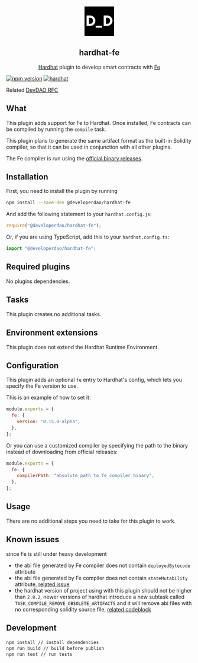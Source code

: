 <p align="center">
    <a href="https://developerdao.com">
    <img src="https://raw.githubusercontent.com/Developer-DAO/developerdao.com/main/public/logo512.png" alt="logo" width="80" height="80"/>
    </a>
    <h2 align="center">hardhat-fe</h2>
    <p align="center">
    <a href="https://hardhat.org">Hardhat</a> plugin to develop smart contracts with <a href="https://github.com/ethereum/fe">Fe</a>
    </p>
</p>

[![npm version](https://badge.fury.io/js/@developerdao%2Fhardhat-fe.svg)](https://badge.fury.io/js/@developerdao%2Fhardhat-fe)
[![hardhat](https://hardhat.org/buidler-plugin-badge.svg?1)](https://hardhat.org)

Related [DevDAO RFC](https://forum.developerdao.com/t/rfc-hardhat-fe-hardhat-plugin-to-develop-smart-contracts-with-fe/2000)

## What

This plugin adds support for Fe to Hardhat. Once installed, Fe contracts can be compiled by running the `compile` task.

This plugin plans to generate the same artifact format as the built-in Solidity compiler, so that it can be used in conjunction with all other plugins.

The Fe compiler is run using the [official binary releases](https://github.com/ethereum/fe/releases).

## Installation

First, you need to install the plugin by running

```bash
npm install --save-dev @developerdao/hardhat-fe
```

And add the following statement to your `hardhat.config.js`:

```js
require("@developerdao/hardhat-fe");
```

Or, if you are using TypeScript, add this to your `hardhat.config.ts`:

```js
import "@developerdao/hardhat-fe";
```

## Required plugins

No plugins dependencies.

## Tasks

This plugin creates no additional tasks.

## Environment extensions

This plugin does not extend the Hardhat Runtime Environment.

## Configuration

This plugin adds an optional `fe` entry to Hardhat's config, which lets you specify the Fe version to use.

This is an example of how to set it:

```js
module.exports = {
  fe: {
    version: "0.15.0-alpha",
  },
};
```

Or you can use a customized compiler by specifying the path to the binary instead of downloading from official releases:

```js
module.exports = {
  fe: {
    compilerPath: "absolute_path_to_fe_compiler_binary",
  },
};
```

## Usage

There are no additional steps you need to take for this plugin to work.

## Known issues

since Fe is still under heavy development

* the abi file generated by Fe compiler does not contain `deployedBytecode` attribute
* the abi file generated by Fe compiler does not contain `stateMutability` attribute, [related issue](https://github.com/ethereum/fe/issues/557)
* the hardhat version of project using with this plugin should not be higher than `2.8.2`, newer versions of hardhat introduce a new subtask called `TASK_COMPILE_REMOVE_OBSOLETE_ARTIFACTS` and it will remove abi files with no corresponding solidity source file, [related codeblock](https://github.com/NomicFoundation/hardhat/blob/master/packages/hardhat-core/src/builtin-tasks/compile.ts#L1401)

## Development

```
npm install // install dependencies
npm run build // build before publish
npm run test // run tests
```

